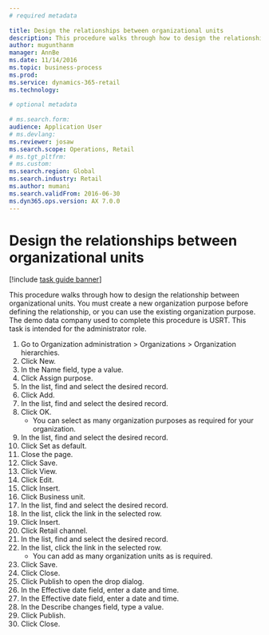 ```yaml
--- 
# required metadata 
 
title: Design the relationships between organizational units
description: This procedure walks through how to design the relationship between organizational units. 
author: mugunthanm
manager: AnnBe 
ms.date: 11/14/2016
ms.topic: business-process 
ms.prod:  
ms.service: dynamics-365-retail 
ms.technology:  
 
# optional metadata 
 
# ms.search.form:   
audience: Application User 
# ms.devlang:  
ms.reviewer: josaw
ms.search.scope: Operations, Retail 
# ms.tgt_pltfrm:  
# ms.custom:  
ms.search.region: Global
ms.search.industry: Retail
ms.author: mumani
ms.search.validFrom: 2016-06-30 
ms.dyn365.ops.version: AX 7.0.0 
---
```

# Design the relationships between organizational units

[!include [task guide banner](../includes/task-guide-banner.md)]

This procedure walks through how to design the relationship between organizational units. You must create a new organization purpose before defining the relationship, or you can use the existing organization purpose. The demo data company used to complete this procedure is USRT. This task is intended for the administrator role.

1. Go to Organization administration > Organizations > Organization hierarchies.
2. Click New.
3. In the Name field, type a value.
4. Click Assign purpose.
5. In the list, find and select the desired record.
6. Click Add.
7. In the list, find and select the desired record.
8. Click OK.
    * You can select as many organization purposes as required for your organization.  
9. In the list, find and select the desired record.
10. Click Set as default.
11. Close the page.
12. Click Save.
13. Click View.
14. Click Edit.
15. Click Insert.
16. Click Business unit.
17. In the list, find and select the desired record.
18. In the list, click the link in the selected row.
19. Click Insert.
20. Click Retail channel.
21. In the list, find and select the desired record.
22. In the list, click the link in the selected row.
    * You can add as many organization units as is required.  
23. Click Save.
24. Click Close.
25. Click Publish to open the drop dialog.
26. In the Effective date field, enter a date and time.
27. In the Effective date field, enter a date and time.
28. In the Describe changes field, type a value.
29. Click Publish.
30. Click Close.

